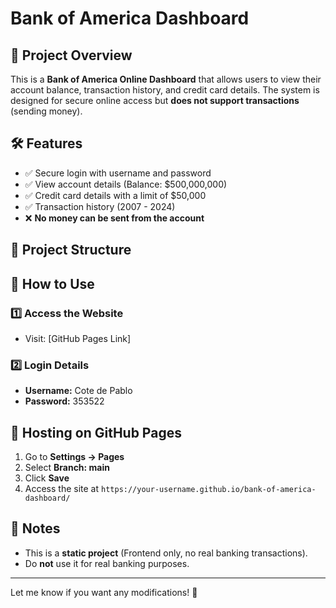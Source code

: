 # Bank of America Dashboard  

## 🚀 Project Overview  
This is a **Bank of America Online Dashboard** that allows users to view their account balance, transaction history, and credit card details. The system is designed for secure online access but **does not support transactions** (sending money).  

## 🛠 Features  
- ✅ Secure login with username and password  
- ✅ View account details (Balance: $500,000,000)  
- ✅ Credit card details with a limit of $50,000  
- ✅ Transaction history (2007 - 2024)  
- ❌ **No money can be sent from the account**  

## 📂 Project Structure
## 📜 How to Use  
### **1️⃣ Access the Website**  
- Visit: [GitHub Pages Link]  

### **2️⃣ Login Details**  
- **Username:** Cote de Pablo  
- **Password:** 353522  

## 🚀 Hosting on GitHub Pages  
1. Go to **Settings → Pages**  
2. Select **Branch: main**  
3. Click **Save**  
4. Access the site at `https://your-username.github.io/bank-of-america-dashboard/`  

## 📌 Notes  
- This is a **static project** (Frontend only, no real banking transactions).  
- Do **not** use it for real banking purposes.  

---

Let me know if you want any modifications! 🚀
